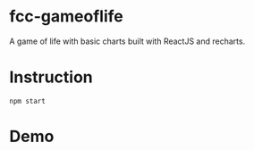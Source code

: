 # fcc-gameoflife

A game of life with basic charts built with ReactJS and recharts.

# Instruction
```
npm start
```

# Demo
